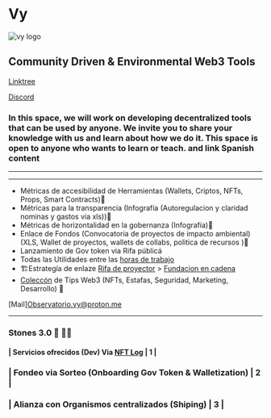 # Vy 
![vy logo](https://user-images.githubusercontent.com/38388270/209002454-edbb6aae-e8f3-4fd2-b6ef-3a4ea1f52a7e.png)


## Community Driven & Environmental Web3 Tools 
[Linktree](https://linktr.ee/vy.oi) 

[Discord](https://discord.gg/2vJ8uJfdcB)

### In this space, we will work on developing decentralized tools that can be used by anyone. We invite you to share your knowledge with us and learn about how we do it. This space is open to anyone who wants to learn or teach. and link Spanish content
---

---
+ Métricas de accesibilidad de Herramientas (Wallets, Criptos, NFTs, Props, Smart Contracts)🚧
+ Métricas para la transparencia (Infografía (Autoregulacion y claridad nominas y gastos via xls))🚧
+ Métricas de horizontalidad en la gobernanza (Infografía)🚧
+ Enlace de Fondos (Convocatoria de proyectos de impacto ambiental) (XLS, Wallet de proyectos, wallets de collabs, politica de recursos )🚧
+ Lanzamiento de Gov token via Rifa públicá
+ Todas las Utilidades entre las [horas de trabajo](https://docs.google.com/spreadsheets/d/11MRppjRPLAnHrweYX_mZZm0n1ASGA_58DCGeMwoLh_I/edit?usp=sharing)
+ 🏗️Estrategía de enlaze [Rifa de proyector](https://docs.google.com/spreadsheets/d/1O-CsX7oILsPtKkliTaB1t4ti-I-A_wzk26r5YkGJZDw/edit?usp=sharing) > [Fundacion en cadena](https://docs.google.com/presentation/d/1jTZ8wHK3UWWbp44Fllf5DzHMkBtvwXBN44bVJ33KFW8/edit?usp=sharing)
+ [Coleccón](https://opensea.io/collection/easytogethercards) de Tips Web3 (NFTs, Estafas, Seguridad, Marketing, Desarrollo) 🚧

[Mail][Observatorio.vy@proton.me](Observatorio.vy@proton.me)

---

### Stones 3.0 🗿 🧗🏽
#### | Servicios ofrecidos (Dev) Via [NFT Log](https://opensea.io/VY-Foundation) | 1 |
### | Fondeo via Sorteo (Onboarding Gov Token & Walletization) | 2 |
### | Alianza con Organismos centralizados (Shiping) | 3 |
